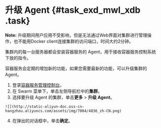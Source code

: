 # 升级 Agent {#task_exd_mwl_xdb .task}

**Note:** 升级期间用户应用不受影响，但是无法通过Web界面对集群进行管理操作，也不能用Docker client连接集群的访问端口，时间大约2分钟。

集群内的每一台服务器都会安装容器服务的 Agent，用于接收容器服务控制系统下放的指令。

容器服务会定期的增加新的功能，如果您需要最新的功能，可以升级集群的 Agent。

1.   登录[容器服务管理控制台](https://cs.console.aliyun.com)。 
2.   在 Swarm 菜单下，单击左侧导航栏中的**集群**。 
3.   选择要升级 Agent 的集群，单击**更多** \> **升级 Agent**。 

    ![](http://static-aliyun-doc.oss-cn-hangzhou.aliyuncs.com/assets/img/7004/4836_zh-CN.png)

4.   在弹出的对话框中，单击**确定**。 

